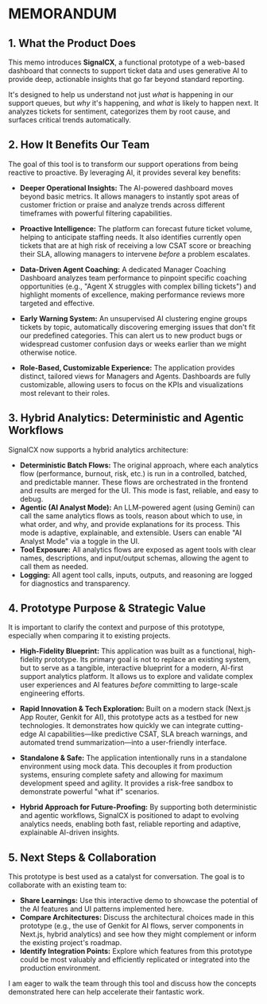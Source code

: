 # MEMORANDUM

## 1. What the Product Does

This memo introduces **SignalCX**, a functional prototype of a web-based dashboard that connects to support ticket data and uses generative AI to provide deep, actionable insights that go far beyond standard reporting.

It's designed to help us understand not just *what* is happening in our support queues, but *why* it's happening, and *what* is likely to happen next. It analyzes tickets for sentiment, categorizes them by root cause, and surfaces critical trends automatically.

## 2. How It Benefits Our Team

The goal of this tool is to transform our support operations from being reactive to proactive. By leveraging AI, it provides several key benefits:

*   **Deeper Operational Insights:** The AI-powered dashboard moves beyond basic metrics. It allows managers to instantly spot areas of customer friction or praise and analyze trends across different timeframes with powerful filtering capabilities.

*   **Proactive Intelligence:** The platform can forecast future ticket volume, helping to anticipate staffing needs. It also identifies currently open tickets that are at high risk of receiving a low CSAT score or breaching their SLA, allowing managers to intervene *before* a problem escalates.

*   **Data-Driven Agent Coaching:** A dedicated Manager Coaching Dashboard analyzes team performance to pinpoint specific coaching opportunities (e.g., "Agent X struggles with complex billing tickets") and highlight moments of excellence, making performance reviews more targeted and effective.

*   **Early Warning System:** An unsupervised AI clustering engine groups tickets by topic, automatically discovering emerging issues that don't fit our predefined categories. This can alert us to new product bugs or widespread customer confusion days or weeks earlier than we might otherwise notice.

*   **Role-Based, Customizable Experience:** The application provides distinct, tailored views for Managers and Agents. Dashboards are fully customizable, allowing users to focus on the KPIs and visualizations most relevant to their roles.

## 3. Hybrid Analytics: Deterministic and Agentic Workflows

SignalCX now supports a hybrid analytics architecture:

- **Deterministic Batch Flows:** The original approach, where each analytics flow (performance, burnout, risk, etc.) is run in a controlled, batched, and predictable manner. These flows are orchestrated in the frontend and results are merged for the UI. This mode is fast, reliable, and easy to debug.
- **Agentic (AI Analyst Mode):** An LLM-powered agent (using Gemini) can call the same analytics flows as tools, reason about which to use, in what order, and why, and provide explanations for its process. This mode is adaptive, explainable, and extensible. Users can enable "AI Analyst Mode" via a toggle in the UI.
- **Tool Exposure:** All analytics flows are exposed as agent tools with clear names, descriptions, and input/output schemas, allowing the agent to call them as needed.
- **Logging:** All agent tool calls, inputs, outputs, and reasoning are logged for diagnostics and transparency.

## 4. Prototype Purpose & Strategic Value

It is important to clarify the context and purpose of this prototype, especially when comparing it to existing projects.

*   **High-Fidelity Blueprint:** This application was built as a functional, high-fidelity prototype. Its primary goal is not to replace an existing system, but to serve as a tangible, interactive blueprint for a modern, AI-first support analytics platform. It allows us to explore and validate complex user experiences and AI features *before* committing to large-scale engineering efforts.

*   **Rapid Innovation & Tech Exploration:** Built on a modern stack (Next.js App Router, Genkit for AI), this prototype acts as a testbed for new technologies. It demonstrates how quickly we can integrate cutting-edge AI capabilities—like predictive CSAT, SLA breach warnings, and automated trend summarization—into a user-friendly interface.

*   **Standalone & Safe:** The application intentionally runs in a standalone environment using mock data. This decouples it from production systems, ensuring complete safety and allowing for maximum development speed and agility. It provides a risk-free sandbox to demonstrate powerful "what if" scenarios.

*   **Hybrid Approach for Future-Proofing:** By supporting both deterministic and agentic workflows, SignalCX is positioned to adapt to evolving analytics needs, enabling both fast, reliable reporting and adaptive, explainable AI-driven insights.

## 5. Next Steps & Collaboration

This prototype is best used as a catalyst for conversation. The goal is to collaborate with an existing team to:

*   **Share Learnings:** Use this interactive demo to showcase the potential of the AI features and UI patterns implemented here.
*   **Compare Architectures:** Discuss the architectural choices made in this prototype (e.g., the use of Genkit for AI flows, server components in Next.js, hybrid analytics) and see how they might complement or inform the existing project's roadmap.
*   **Identify Integration Points:** Explore which features from this prototype could be most valuably and efficiently replicated or integrated into the production environment.

I am eager to walk the team through this tool and discuss how the concepts demonstrated here can help accelerate their fantastic work.
